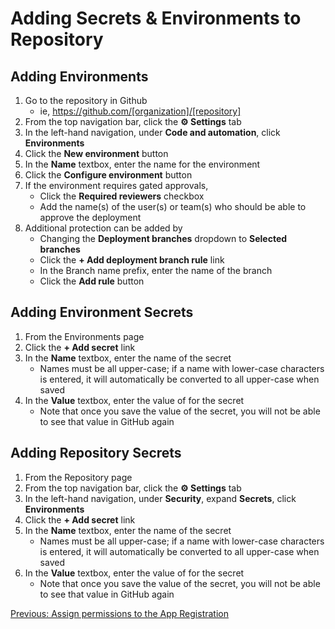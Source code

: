 # Adding Secrets & Environments to Repository

## Adding Environments

1. Go to the repository in Github
   - ie, https://github.com/[organization]/[repository]
2. From the top navigation bar, click the **:gear: Settings** tab
3. In the left-hand navigation, under **Code and automation**, click **Environments**
4. Click the **New environment** button
5. In the **Name** textbox, enter the name for the environment
6. Click the **Configure environment** button
7. If the environment requires gated approvals, 
   - Click the **Required reviewers** checkbox
   - Add the name(s) of the user(s) or team(s) who should be able to approve the deployment
8. Additional protection can be added by 
   - Changing the **Deployment branches** dropdown to **Selected branches**
   - Click the **+ Add deployment branch rule** link
   - In the Branch name prefix, enter the name of the branch
   - Click the **Add rule** button

## Adding Environment Secrets

1. From the Environments page
2. Click the **+ Add secret** link
3. In the **Name** textbox, enter the name of the secret
   - Names must be all upper-case; if a name with lower-case characters is entered, it will automatically be converted to all upper-case when saved
4. In the **Value** textbox, enter the value of for the secret
   - Note that once you save the value of the secret, you will not be able to see that value in GitHub again

## Adding Repository Secrets

1. From the Repository page
2. From the top navigation bar, click the **:gear: Settings** tab
3. In the left-hand navigation, under **Security**, expand **Secrets**, click **Environments**
4. Click the **+ Add secret** link
5. In the **Name** textbox, enter the name of the secret
   - Names must be all upper-case; if a name with lower-case characters is entered, it will automatically be converted to all upper-case when saved
6. In the **Value** textbox, enter the value of for the secret
   - Note that once you save the value of the secret, you will not be able to see that value in GitHub again

[Previous: Assign permissions to the App Registration](./03-assign-permissions-to-app-registration.md)

